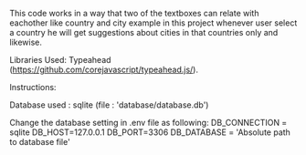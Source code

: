 This code works in a way that two of the textboxes can relate with eachother like country and city example in this project
whenever user select a country he will get suggestions about cities in that countries only and likewise.

Libraries Used:
Typeahead (https://github.com/corejavascript/typeahead.js/).

Instructions:

Database used : sqlite (file : 'database/database.db')

Change the database setting in .env file as following:
    DB_CONNECTION = sqlite
    DB_HOST=127.0.0.1
    DB_PORT=3306
    DB_DATABASE = 'Absolute path to database file'

